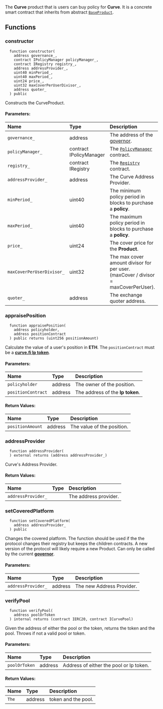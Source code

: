 The **Curve** product that is users can buy policy for **Curve**. It is a concrete smart contract that inherits from abstract [`BaseProduct`](./BaseProduct).


## Functions
### constructor
```solidity
  function constructor(
    address governance_,
    contract IPolicyManager policyManager_,
    contract IRegistry registry_,
    address addressProvider_,
    uint40 minPeriod_,
    uint40 maxPeriod_,
    uint24 price_,
    uint32 maxCoverPerUserDivisor_,
    address quoter_
  ) public
```
Constructs the CurveProduct.


#### Parameters:
| Name | Type | Description                                                          |
| :--- | :--- | :------------------------------------------------------------------- |
|`governance_` | address | The address of the [governor](/docs/user-docs/Governance).
|`policyManager_` | contract IPolicyManager | The [`PolicyManager`](../PolicyManager) contract.
|`registry_` | contract IRegistry | The [`Registry`](../Registry) contract.
|`addressProvider_` | address | The Curve Address Provider.
|`minPeriod_` | uint40 | The minimum policy period in blocks to purchase a **policy**.
|`maxPeriod_` | uint40 | The maximum policy period in blocks to purchase a **policy**.
|`price_` | uint24 | The cover price for the **Product**.
|`maxCoverPerUserDivisor_` | uint32 | The max cover amount divisor for per user. (maxCover / divisor = maxCoverPerUser).
|`quoter_` | address | The exchange quoter address.

### appraisePosition
```solidity
  function appraisePosition(
    address policyholder,
    address positionContract
  ) public returns (uint256 positionAmount)
```
Calculate the value of a user's position in **ETH**.
The `positionContract` must be a [**curve.fi lp token**](https://curve.fi/pools).


#### Parameters:
| Name | Type | Description                                                          |
| :--- | :--- | :------------------------------------------------------------------- |
|`policyholder` | address | The owner of the position.
|`positionContract` | address | The address of the **lp token**.

#### Return Values:
| Name                           | Type          | Description                                                                  |
| :----------------------------- | :------------ | :--------------------------------------------------------------------------- |
|`positionAmount`| address | The value of the position.
### addressProvider
```solidity
  function addressProvider(
  ) external returns (address addressProvider_)
```
Curve's Address Provider.



#### Return Values:
| Name                           | Type          | Description                                                                  |
| :----------------------------- | :------------ | :--------------------------------------------------------------------------- |
|`addressProvider_`|  | The address provider.
### setCoveredPlatform
```solidity
  function setCoveredPlatform(
    address addressProvider_
  ) public
```
Changes the covered platform.
The function should be used if the the protocol changes their registry but keeps the children contracts.
A new version of the protocol will likely require a new Product.
Can only be called by the current [**governor**](/docs/user-docs/Governance).


#### Parameters:
| Name | Type | Description                                                          |
| :--- | :--- | :------------------------------------------------------------------- |
|`addressProvider_` | address | The new Address Provider.

### verifyPool
```solidity
  function verifyPool(
    address poolOrToken
  ) internal returns (contract IERC20, contract ICurvePool)
```
Given the address of either the pool or the token, returns the token and the pool.
Throws if not a valid pool or token.


#### Parameters:
| Name | Type | Description                                                          |
| :--- | :--- | :------------------------------------------------------------------- |
|`poolOrToken` | address | Address of either the pool or lp token.

#### Return Values:
| Name                           | Type          | Description                                                                  |
| :----------------------------- | :------------ | :--------------------------------------------------------------------------- |
|`The`| address | token and the pool.
